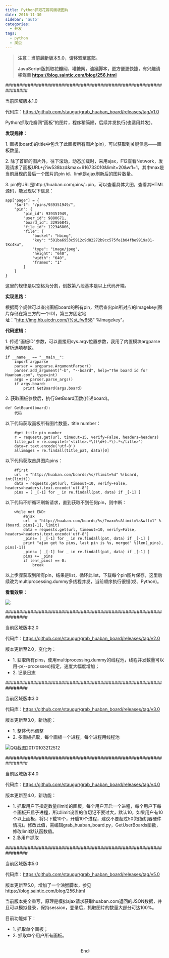 ```yaml
---
title: Python抓取花瓣网画板图片
date: 2016-11-30
sidebar: 'auto'
categories:
  - 开发
tags:
  - python
  - 爬虫
---
```


> **注意：当前最新版本5.0，请移驾至底部。**
> 
> **JavaScript版抓取花瓣网、堆糖网，油猴脚本，更方便更快捷，有兴趣请移驾至 <https://blog.saintic.com/blog/256.html>**

################################################################  

当前区域版本1.0

代码库：<https://github.com/staugur/grab_huaban_board/releases/tag/v1.0>

Python抓取花瓣网“画板”的图片，程序稍简陋，后续并发执行\(也适用并发\)。

**发现规律：**

1\. 画板\(board\)的title中包含了此画板所有图片\(pin\)，可以获取到关键信息——画板数量。

2\. 除了首屏的图片外，往下滚动，动态加载时，采用ajax，F12查看Network，发现请求了画板URL+[/](http://huaban.com/boards/29285588/?iw538bzd&max=916733010&limit=20&wfl=1)\?iw538bzd\&max=916733010\&limit=20\&wfl=1，其中max是当前展现的最后一个图片的pin id，limit是ajax刷新后的图片数量。

3\. pin的URL是http://huaban.com/pins/+pin，可以查看具体大图，查看其HTML源码，能发现以下信息：

```
app["page"] = {
    "$url": "/pins/939351949/",
    "pin": {
        "pin_id": 939351949,
        "user_id": 9880671,
        "board_id": 32956845,
        "file_id": 122346806,
        "file": {
            "bucket": "hbimg",
            "key": "591ba6953c5912c9d82272b9cc575fe1b04fbe9919a01-tKc4ku",
            "type": "image/jpeg",
            "height": "640",
            "width": "640",
            "frames": "1"
        }
    }
}
```

这里的规律是以空格为分割，倒数第八段基本是以上代码开端。

**实现思路：**

根据两个规律可以查出画板board的所有pin，然后查出pin所对应的Imagekey\(图片存储在第三方的一个ID\)，第三方固定地址："http://img.hb.aicdn.com/\%s\_fw658" \%Imagekey"。

**代码逻辑：**

1\. 传递“画板ID"参数，可以直接用sys.argv位置参数，我用了内置模块argparse解析选项参数。

```
if __name__ == "__main__":
    import argparse
    parser = argparse.ArgumentParser()
    parser.add_argument("-b", "--board", help="The board id for Huanban.com", type=int)
    args = parser.parse_args()
    if args.board:
        print GetBoard(args.board)
```

2\. 获取画板参数后，执行GetBoard函数\(传递board\)。

```
def GetBoard(board):
    代码
```

以下代码获取画板所有图片数量，title number：

```
    #get title pin number
    r = requests.get(url, timeout=15, verify=False, headers=headers)
    title_pat = re.compile(r'<title>.*\((\d+).*\).*</title>')
    data=r.text.encode('utf-8')
    allimages = re.findall(title_pat, data)[0]
```

以下代码获取首屏图片pins：

```
    #first
    url  = "http://huaban.com/boards/%s/?limit=%d" %(board, int(limit))
    data = requests.get(url, timeout=10, verify=False, headers=headers).text.encode('utf-8')
    pins = [ _[-1] for _ in re.findall(pat, data) if _[-1] ]
```

以下代码不断循环刷新请求，直到获取不到任何pin，则中断：

```
    while not END:
        #ajax
        url  = "http://huaban.com/boards/%s/?max=%s&limit=%s&wfl=1" %(board, pins[-1], limit)
        data = requests.get(url, timeout=10, verify=False, headers=headers).text.encode('utf-8')
        _pins= [ _[-1] for _ in re.findall(pat, data) if _[-1] ]
        print "ajax get %s pins, last pin is %s, merged" %(len(_pins), pins[-1])
        _pins= [ _[-1] for _ in re.findall(pat, data) if _[-1] ]
        pins += _pins
        if len(_pins) == 0:
            break
```

以上步骤获取到所有pin，结果是list，循环此list，下载每个pin图片保存，这里后续改为multiprocessing.dummy多线程并发，当前顺序执行很慢\(哎、Python\)。

**看看效果：**

![](http://static.saintic.com/interest.blog/blog/9238424764200377.png)  

  

################################################################  

当前区域版本2.0

代码库：<https://github.com/staugur/grab_huaban_board/releases/tag/v2.0>

版本更新至2.0，变化为：

* 1\. 获取所有pins，使用multiprocessing.dummy的线程池，线程并发数量可以用-p\(--processes\)指定，速度大幅度增加；  
* 2\. 记录日志  

  

################################################################

当前区域版本3.0

代码库：<https://github.com/staugur/grab_huaban_board/releases/tag/v3.0>

版本更新至3.0，新功能：

* 1\. 整体代码调整  
* 2\. 多画板抓取，每个画板一个进程，每个进程用线程池  

![QQ截图20170103212512](http://static.saintic.com/interest.blog/blog/201701032126317486.png)  

  

################################################################

当前区域版本4.0

代码库：<https://github.com/staugur/grab_huaban_board/releases/tag/v4.0>

版本更新至4.0，新功能：

* 1\. 抓取用户下指定数量\(limit\)的画板，每个用户开启一个进程，每个用户下每个画板开启子进程，所以limit设置的值切记不要过大，默认10，如果用户有10个以上画板，将只下载10个，开启10个进程，建议不要超过50\(根据机器硬件情况\)。修改此值，需编辑grab\_huaban\_board.py，GetUserBoards函数，修改limit默认函数值。
* 2.多用户抓取  

  

################################################################

当前区域版本5.0

代码库：<https://github.com/staugur/grab_huaban_board/releases/tag/v5.0>

版本更新至5.0，增加了一个油猴脚本，参见<https://blog.saintic.com/blog/256.html>

当前版本完全重写，原理是模拟ajax请求获取huaban.com返回的JSON数据，并且可以模拟登录，保持session，登录后，抓取图片的数量大部分可达100\%。

目前功能如下：

* 1\. 抓取单个画板；  
* 2\. 抓取单个用户所有画板。
<br>

<center>  ·End·  </center>
